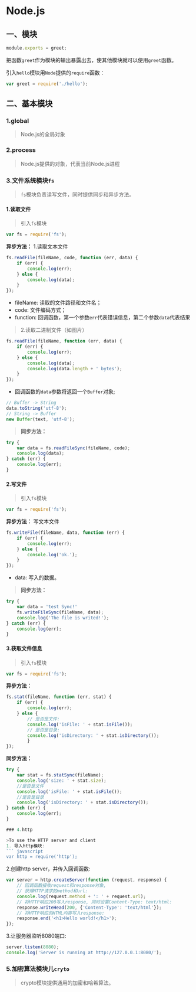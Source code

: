 # Node.js

## 一、模块

``` javascript
module.exports = greet;
```
把函数`greet`作为模块的输出暴露出去，使其他模块就可以使用`greet`函数。

引入`hello`模块用`Node`提供的`require`函数：
``` javascript
var greet = require('./hello');
```

## 二、基本模块

### 1.global

>Node.js的全局对象

### 2.process

>Node.js提供的对象，代表当前Node.js进程

### 3.文件系统模块`fs`

>`fs`模块负责读写文件，同时提供同步和异步方法。

#### 1.读取文件

>引入`fs`模块
``` javascript
var fs = require('fs');
```
**异步方法：**
1.读取文本文件
``` javascript
fs.readFile(fileName, code, function (err, data) {
    if (err) {
        console.log(err);
    } else {
        console.log(data);
    }
});
```
- fileName: 读取的文件路径和文件名；
- code: 文件编码方式；
- function: 回调函数，第一个参数`err`代表错误信息，第二个参数`data`代表结果

>2.读取二进制文件（如图片）
``` javascript
fs.readFile(fileName, function (err, data) {
    if (err) {
        console.log(err);
    } else {
        console.log(data);
        console.log(data.length + ' bytes');
    }
});
```
- 回调函数的`data`参数将返回一个`Buffer`对象;
``` javascript
// Buffer -> String
data.toString('utf-8');
// String -> Buffer
new Buffer(text, 'utf-8');
```

>**同步方法：**
``` javascript
try {
    var data = fs.readFileSync(fileName, code);
    console.log(data);
} catch (err) {
    console.log(err);
}
```



#### 2.写文件

>引入`fs`模块
``` javascript
var fs = require('fs');
```
**异步方法：**
写文本文件
``` javascript
fs.writeFile(fileName, data, function (err) {
    if (err) {
        console.log(err);
    } else {
        console.log('ok.');
    }
});
```
- data: 写入的数据。

>**同步方法：**
``` javascript
try {
    var data = 'test Sync!'
    fs.writeFileSync(fileName, data);
    console.log('The file is writed!');
} catch (err) {
    console.log(err);
}
```

#### 3.获取文件信息

>引入`fs`模块
``` javascript
var fs = require('fs');
```
**异步方法：**
``` javascript
fs.stat(fileName, function (err, stat) {
    if (err) {
        console.log(err);
    } else {
        // 是否是文件:
        console.log('isFile: ' + stat.isFile());
        // 是否是目录:
        console.log('isDirectory: ' + stat.isDirectory());
        }
});
```
**同步方法：**
``` javascript
try {
    var stat = fs.statSync(fileName);
    console.log('size: ' + stat.size);
    //是否是文件
    console.log('isFile: ' + stat.isFile());
    //是否是目录
    console.log('isDirectory: ' + stat.isDirectory());
} catch (err) {
    console.log(err);
}

### 4.http

>To use the HTTP server and client
1. 导入http模块:
``` javascript
var http = require('http');
```
2.创建http server，并传入回调函数:
``` javascript
var server = http.createServer(function (request, response) {
    // 回调函数接收request和response对象,
    // 获得HTTP请求的method和url:
	console.log(request.method + ': ' + request.url);
    // 将HTTP响应200写入response, 同时设置Content-Type: text/html:
	response.writeHead(200, {'Content-Type': 'text/html'});
    // 将HTTP响应的HTML内容写入response:
	response.end('<h1>Hello world!</h1>');
});
```
3.让服务器监听8080端口:
``` javascript
server.listen(8080);
console.log('Server is running at http://127.0.0.1:8080/');
```

### 5.加密算法模块儿`cryto`

>crypto模块提供通用的加密和哈希算法。
